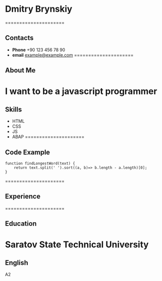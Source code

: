 # Dmitry Brynskiy
=====================
## Contacts
* **Phone** +90 123 456 78 90
* **email** example@example.com
=====================
## About Me
I want to be a javascript programmer
=====================
## Skills
* HTML
* CSS
* JS
* ABAP
=====================
## Code Example
```
function findLongestWord(text) {
    return text.split(' ').sort((a, b)=> b.length - a.length)[0];
}
```
=====================
## Experience
=====================
## Education
Saratov State Technical University
=====================
## English
A2